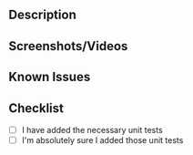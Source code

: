 ## Description

<!--
A description of what this pull request does.
-->

## Screenshots/Videos

<!--
Add any static images, gifs, and videos that will make it easier for others to review your PR.
-->

## Known Issues

<!--
Please list all known issues that could not be resolved in this PR. Then, create a PBI entry on Azure DevOps and then paste the link here.

- AB#<Ticket_#_Here> - Issue description here
- AB#<Ticket_#_Here> - Another issue description here
-->

## Checklist

- [ ] I have added the necessary unit tests
- [ ] I'm absolutely sure I added those unit tests
